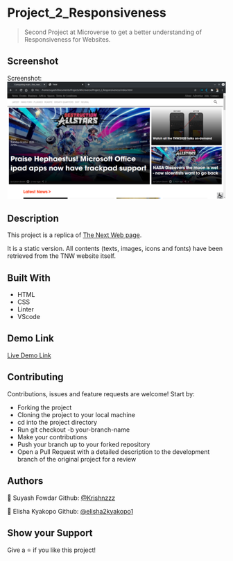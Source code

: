 # Project_2_Responsiveness

> Second Project at Microverse to get a better understanding of Responsiveness for Websites.

## Screenshot

Screenshot: ![Screenshot of the new York Times Page](./assets/img/screenshot.png)

## Description

This project is a replica of [The Next Web page](https://www.thenextweb.com).

It is a static version. All contents (texts, images, icons and fonts) have been retrieved from the TNW website itself.


## Built With

- HTML 
- CSS
- Linter
- VScode

## Demo Link
[Live Demo Link](https://krishnzzz.github.io/Project_2_Responsiveness/)

## Contributing
Contributions, issues and feature requests are welcome! Start by:

  -  Forking the project
  -  Cloning the project to your local machine
  -  cd into the project directory
  - Run git checkout -b your-branch-name
  -   Make your contributions
  -  Push your branch up to your forked repository
   - Open a Pull Request with a detailed description to the development branch of the original project for a review



## Authors

👤 Suyash Fowdar
Github: [@Krishnzzz](https://github.com/krishnzzz)

👤 Elisha Kyakopo
Github: [@elisha2kyakopo1](https://github.com/elisha2kyakopo1)

## Show your Support
Give a ⭐ if you like this project!